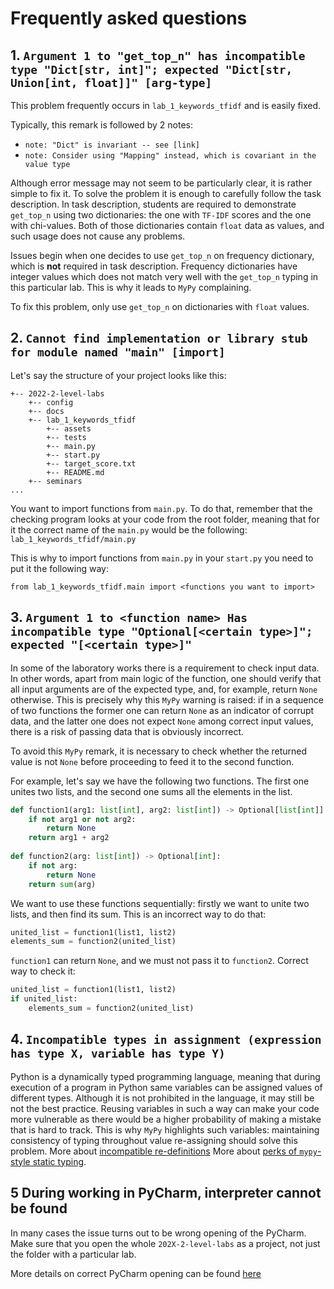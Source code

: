 # Frequently asked questions

## 1. `Argument 1 to "get_top_n" has incompatible type "Dict[str, int]"; expected "Dict[str, Union[int, float]]" [arg-type]`

This problem frequently occurs in `lab_1_keywords_tfidf` and is easily fixed. 

Typically, this remark is followed by 2 notes:
* `note: "Dict" is invariant -- see [link]`
* `note: Consider using "Mapping" instead, which is covariant in the value type`

Although error message may not seem to be particularly clear, it is rather simple to fix it. To solve the problem it is enough to carefully follow the task description. In task description, students are required to demonstrate `get_top_n` using two dictionaries: the one with `TF-IDF` scores and the one with chi-values. Both of those dictionaries contain `float` data as values, and such usage does not cause any problems. 

Issues begin when one decides to use `get_top_n` on frequency dictionary, which is **not** required in task description. Frequency dictionaries have integer values which does not match very well with the `get_top_n` typing in this particular lab. This is why it leads to `MyPy` complaining.

To fix this problem, only use `get_top_n` on dictionaries with `float` values.

## 2. `Cannot find implementation or library stub for module named "main" [import]`

Let's say the structure of your project looks like this:

```
+-- 2022-2-level-labs
    +-- config
    +-- docs
    +-- lab_1_keywords_tfidf
        +-- assets
        +-- tests
        +-- main.py
        +-- start.py
        +-- target_score.txt
        +-- README.md
    +-- seminars
...
```
You want to import functions from `main.py`. To do that, remember that the checking program looks at your code from the root folder, meaning that for it the correct name of the `main.py` would be the following: `lab_1_keywords_tfidf/main.py`

This is why to import functions from `main.py` in your `start.py` you need to put it the following way:
```
from lab_1_keywords_tfidf.main import <functions you want to import>
```

## 3. `Argument 1 to <function name> Has incompatible type "Optional[<certain type>]"; expected "[<certain type>]"`

In some of the laboratory works there is a requirement to check input data. In other words, apart from main logic of the function, one should verify that all input arguments are of the expected type, and, for example, return `None` otherwise. This is precisely why this `MyPy` warning is raised: if in a sequence of two functions the former one can return `None` as an indicator of corrupt data, and the latter one does not expect `None` among correct input values, there is a risk of passing data that is obviously incorrect. 

To avoid this `MyPy` remark, it is necessary to check whether the returned value is not `None` before proceeding to feed it to the second function.

For example, let's say we have the following two functions. The first one unites two lists, and the second one sums all the elements in the list. 
```python
def function1(arg1: list[int], arg2: list[int]) -> Optional[list[int]]:
    if not arg1 or not arg2:
        return None
    return arg1 + arg2
    
def function2(arg: list[int]) -> Optional[int]:
    if not arg:
        return None
    return sum(arg)
```

We want to use these functions sequentially: firstly we want to unite two lists, and then find its sum. This is an incorrect way to do that:
```python
united_list = function1(list1, list2)
elements_sum = function2(united_list)
```
`function1` can return `None`, and we must not pass it to `function2`. Correct way to check it:
```python
united_list = function1(list1, list2)
if united_list:
    elements_sum = function2(united_list)
```

## 4. `Incompatible types in assignment (expression has type X, variable has type Y)`

Python is a dynamically typed programming language, meaning that during execution of a program in Python same variables can be assigned values of different types. Although it is not prohibited in the language, it may still be not the best practice. Reusing variables in such a way can make your code more vulnerable as there would be a higher probability of making a mistake that is hard to track. This is why `MyPy` highlights such variables: maintaining consistency of typing throughout value re-assigning should solve this problem.
More about [incompatible re-definitions](https://mypy.readthedocs.io/en/stable/common_issues.html#redefinitions-with-incompatible-types)
More about [perks of `mypy`-style static typing](https://mypy.readthedocs.io/en/stable/faq.html#why-have-both-dynamic-and-static-typing).

## 5 During working in PyCharm, interpreter cannot be found

In many cases the issue turns out to be wrong opening of the PyCharm. Make sure that you open the whole `202X-2-level-labs` as a project, not just the folder with a particular lab.

More details on correct PyCharm opening can be found [here](https://github.com/fipl-hse/2022-2-level-labs/blob/main/docs/public/starting_guide_ru.md#%D1%81%D0%BE%D0%B7%D0%B4%D0%B0%D0%BD%D0%B8%D0%B5-%D0%BF%D1%80%D0%BE%D0%B5%D0%BA%D1%82%D0%B0-%D0%B2-%D1%81%D1%80%D0%B5%D0%B4%D0%B5-%D1%80%D0%B0%D0%B7%D1%80%D0%B0%D0%B1%D0%BE%D1%82%D0%BA%D0%B8-pycharm)